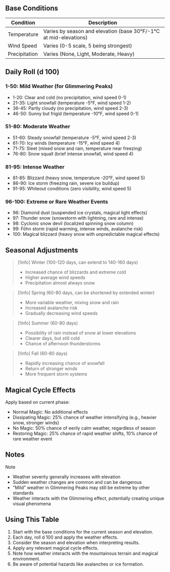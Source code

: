 ## Base Conditions

| Condition | Description |
|-----------|-------------|
| Temperature | Varies by season and elevation (base 30°F/-1°C at mid-elevations) |
| Wind Speed | Varies (0-5 scale, 5 being strongest) |
| Precipitation | Varies (None, Light, Moderate, Heavy) |

## Daily Roll (d 100)

### 1-50: Mild Weather (for Glimmering Peaks)
- 1-20: Clear and cold (no precipitation, wind speed 0-1)
- 21-35: Light snowfall (temperature -5°F, wind speed 1-2)
- 36-45: Partly cloudy (no precipitation, wind speed 2-3)
- 46-50: Sunny but frigid (temperature -10°F, wind speed 0-1)

### 51-80: Moderate Weather
- 51-60: Steady snowfall (temperature -5°F, wind speed 2-3)
- 61-70: Icy winds (temperature -15°F, wind speed 4)
- 71-75: Sleet (mixed snow and rain, temperature near freezing)
- 76-80: Snow squall (brief intense snowfall, wind speed 4)

### 81-95: Intense Weather
- 81-85: Blizzard (heavy snow, temperature -20°F, wind speed 5)
- 86-90: Ice storm (freezing rain, severe ice buildup)
- 91-95: Whiteout conditions (zero visibility, wind speed 5)

### 96-100: Extreme or Rare Weather Events
- 96: Diamond dust (suspended ice crystals, magical light effects)
- 97: Thunder snow (snowstorm with lightning, rare and intense)
- 98: Cyclonic snow devil (localized spinning snow column)
- 99: Föhn storm (rapid warming, intense winds, avalanche risk)
- 100: Magical blizzard (heavy snow with unpredictable magical effects)

## Seasonal Adjustments

> [!info] Winter (100-120 days, can extend to 140-160 days)
> - Increased chance of blizzards and extreme cold
> - Higher average wind speeds
> - Precipitation almost always snow

> [!info] Spring (60-80 days, can be shortened by extended winter)
> - More variable weather, mixing snow and rain
> - Increased avalanche risk
> - Gradually decreasing wind speeds

> [!info] Summer (60-80 days)
> - Possibility of rain instead of snow at lower elevations
> - Clearer days, but still cold
> - Chance of afternoon thunderstorms

> [!info] Fall (60-80 days)
> - Rapidly increasing chance of snowfall
> - Return of stronger winds
> - More frequent storm systems

## Magical Cycle Effects

Apply based on current phase:
- Normal Magic: No additional effects
- Dissipating Magic: 25% chance of weather intensifying (e.g., heavier snow, stronger winds)
- No Magic: 50% chance of eerily calm weather, regardless of season
- Restoring Magic: 25% chance of rapid weather shifts, 10% chance of rare weather event

## Notes

> [!note]
> - Weather severity generally increases with elevation
> - Sudden weather changes are common and can be dangerous
> - "Mild" weather in Glimmering Peaks may still be extreme by other standards
> - Weather interacts with the Glimmering effect, potentially creating unique visual phenomena

## Using This Table

1. Start with the base conditions for the current season and elevation.
2. Each day, roll d 100 and apply the weather effects.
3. Consider the season and elevation when interpreting results.
4. Apply any relevant magical cycle effects.
5. Note how weather interacts with the mountainous terrain and magical environment.
6. Be aware of potential hazards like avalanches or ice formation.